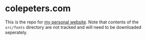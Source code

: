 colepeters.com
==============

This is the repo for [my personal website](https://colepeters.com).
Note that contents of the `src/fonts` directory are not tracked and will need to be downloaded seperately.

